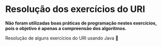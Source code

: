 # Resolução dos exercícios do URI

**Não foram utilizadas boas práticas de programação nestes exercícios, pois o objetivo é apenas a compreensão dos algoritmos.**

Resolução de alguns exercícios do URI usando Java :love_you_gesture:	
